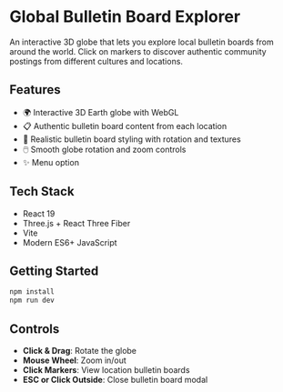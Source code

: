 # Global Bulletin Board Explorer

An interactive 3D globe that lets you explore local bulletin boards from around the world. Click on markers to discover authentic community postings from different cultures and locations.

## Features

- 🌍 Interactive 3D Earth globe with WebGL
- 📋 Authentic bulletin board content from each location
- 🎨 Realistic bulletin board styling with rotation and textures
- 🖱️ Smooth globe rotation and zoom controls
- ✨ Menu option

## Tech Stack

- React 19
- Three.js + React Three Fiber
- Vite
- Modern ES6+ JavaScript

## Getting Started

```bash
npm install
npm run dev
```

## Controls

- **Click & Drag**: Rotate the globe
- **Mouse Wheel**: Zoom in/out  
- **Click Markers**: View location bulletin boards
- **ESC or Click Outside**: Close bulletin board modal
